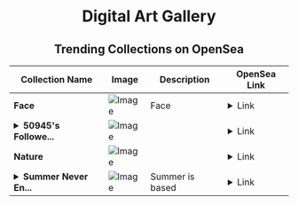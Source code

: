 <div align="center">

# Digital Art Gallery

## Trending Collections on OpenSea

| Collection Name                       | Image                                                                                     | Description                       | OpenSea Link                                                                                          |
|---------------------------------------|-------------------------------------------------------------------------------------------|-----------------------------------|--------------------------------------------------------------------------------------------------------|
| **Face** | ![Image](https://i.seadn.io/s/raw/files/34b05399d8dc178d1e356a2186fa13b3.jpg?w=500&auto=format?w=200&auto=format) | Face | <details><summary>Link</summary>[Face](https://opensea.io/collection/face-271)</details> |
| **<details><summary>50945's Followe...</summary>50945's Follower</details>** | ![Image](https://i.seadn.io/s/raw/files/19f9f090920392cc3650cbdf4361755b.png?w=500&auto=format?w=200&auto=format) |  | <details><summary>Link</summary>[50945's Follower](https://opensea.io/collection/50945-s-follower)</details> |
| **Nature** | ![Image](https://i.seadn.io/s/raw/files/2fbaffbb1d9c7774cd0ad2908a0014fa.jpg?w=500&auto=format?w=200&auto=format) |  | <details><summary>Link</summary>[Nature](https://opensea.io/collection/nature-2472)</details> |
| **<details><summary>Summer Never En...</summary>Summer Never Ends</details>** | ![Image](https://i.seadn.io/s/raw/files/4b7e26231dcfc2a48db95a1622609303.png?w=500&auto=format?w=200&auto=format) | Summer is based | <details><summary>Link</summary>[Summer Never Ends](https://opensea.io/collection/summer-never-ends-22)</details> |

</div>